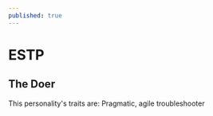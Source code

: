 ```yaml
---
published: true
---
```

# ESTP

## The Doer

This personality's traits are:
 Pragmatic, agile troubleshooter
